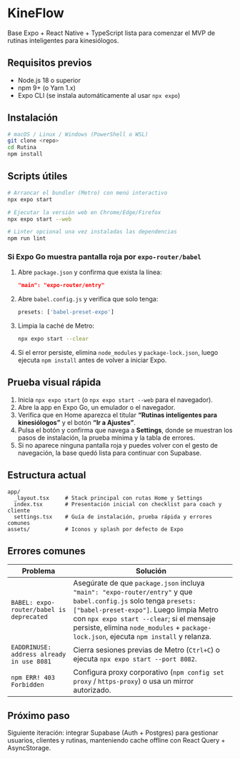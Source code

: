 # KineFlow

Base Expo + React Native + TypeScript lista para comenzar el MVP de rutinas inteligentes para kinesiólogos.

## Requisitos previos

- Node.js 18 o superior
- npm 9+ (o Yarn 1.x)
- Expo CLI (se instala automáticamente al usar `npx expo`)

## Instalación

```bash
# macOS / Linux / Windows (PowerShell o WSL)
git clone <repo>
cd Rutina
npm install
```

## Scripts útiles

```bash
# Arrancar el bundler (Metro) con menú interactivo
npx expo start

# Ejecutar la versión web en Chrome/Edge/Firefox
npx expo start --web

# Linter opcional una vez instaladas las dependencias
npm run lint
```

### Si Expo Go muestra pantalla roja por `expo-router/babel`

1. Abre `package.json` y confirma que exista la línea:
   ```json
   "main": "expo-router/entry"
   ```
2. Abre `babel.config.js` y verifica que solo tenga:
   ```js
   presets: ['babel-preset-expo']
   ```
3. Limpia la caché de Metro:
   ```bash
   npx expo start --clear
   ```
4. Si el error persiste, elimina `node_modules` y `package-lock.json`, luego ejecuta `npm install` antes de volver a iniciar Expo.

## Prueba visual rápida

1. Inicia `npx expo start` (o `npx expo start --web` para el navegador).
2. Abre la app en Expo Go, un emulador o el navegador.
3. Verifica que en Home aparezca el titular **“Rutinas inteligentes para kinesiólogos”** y el botón **“Ir a Ajustes”**.
4. Pulsa el botón y confirma que navega a **Settings**, donde se muestran los pasos de instalación, la prueba mínima y la tabla de errores.
5. Si no aparece ninguna pantalla roja y puedes volver con el gesto de navegación, la base quedó lista para continuar con Supabase.

## Estructura actual

```
app/
  _layout.tsx     # Stack principal con rutas Home y Settings
  index.tsx       # Presentación inicial con checklist para coach y cliente
  settings.tsx    # Guía de instalación, prueba rápida y errores comunes
assets/           # Iconos y splash por defecto de Expo
```

## Errores comunes

| Problema | Solución |
| --- | --- |
| `BABEL: expo-router/babel is deprecated` | Asegúrate de que `package.json` incluya `"main": "expo-router/entry"` y que `babel.config.js` solo tenga `presets: ["babel-preset-expo"]`. Luego limpia Metro con `npx expo start --clear`; si el mensaje persiste, elimina `node_modules` + `package-lock.json`, ejecuta `npm install` y relanza. |
| `EADDRINUSE: address already in use 8081` | Cierra sesiones previas de Metro (`Ctrl+C`) o ejecuta `npx expo start --port 8082`. |
| `npm ERR! 403 Forbidden` | Configura proxy corporativo (`npm config set proxy` / `https-proxy`) o usa un mirror autorizado. |

## Próximo paso

Siguiente iteración: integrar Supabase (Auth + Postgres) para gestionar usuarios, clientes y rutinas, manteniendo cache offline con React Query + AsyncStorage.
